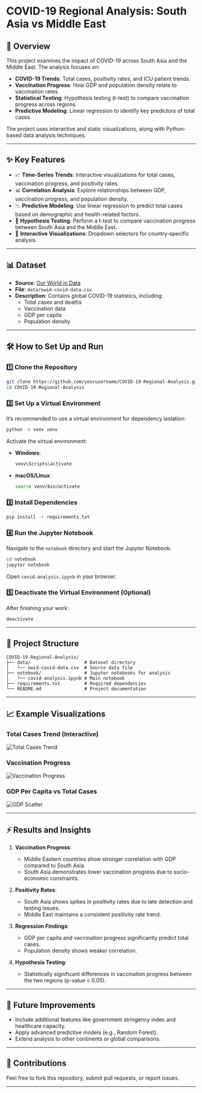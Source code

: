 # COVID-19 Regional Analysis: South Asia vs Middle East

## 📖 Overview
This project examines the impact of COVID-19 across South Asia and the Middle East. The analysis focuses on:
- **COVID-19 Trends**: Total cases, positivity rates, and ICU patient trends.
- **Vaccination Progress**: How GDP and population density relate to vaccination rates.
- **Statistical Testing**: Hypothesis testing (t-test) to compare vaccination progress across regions.
- **Predictive Modeling**: Linear regression to identify key predictors of total cases.

The project uses interactive and static visualizations, along with Python-based data analysis techniques.

---

## ✨ Key Features
- 📈 **Time-Series Trends**: Interactive visualizations for total cases, vaccination progress, and positivity rates.
- 📊 **Correlation Analysis**: Explore relationships between GDP, vaccination progress, and population density.
- 📉 **Predictive Modeling**: Use linear regression to predict total cases based on demographic and health-related factors.
- 🔬 **Hypothesis Testing**: Perform a t-test to compare vaccination progress between South Asia and the Middle East.
- 📂 **Interactive Visualizations**: Dropdown selectors for country-specific analysis.

---

## 📊 Dataset
- **Source**: [Our World in Data](https://ourworldindata.org/coronavirus)
- **File**: `data/owid-covid-data.csv`
- **Description**: Contains global COVID-19 statistics, including:
  - Total cases and deaths
  - Vaccination data
  - GDP per capita
  - Population density

---

## 🛠️ How to Set Up and Run

### 1️⃣ Clone the Repository
```bash
git clone https://github.com/yourusername/COVID-19-Regional-Analysis.git
cd COVID-19-Regional-Analysis
```

### 2️⃣ Set Up a Virtual Environment
It’s recommended to use a virtual environment for dependency isolation:
```bash
python -m venv venv
```

Activate the virtual environment:
- **Windows**:
  ```bash
  venv\Scripts\activate
  ```
- **macOS/Linux**:
  ```bash
  source venv/bin/activate
  ```

### 3️⃣ Install Dependencies
```bash
pip install -r requirements.txt
```

### 4️⃣ Run the Jupyter Notebook
Navigate to the `notebook` directory and start the Jupyter Notebook:
```bash
cd notebook
jupyter notebook
```

Open `covid-analysis.ipynb` in your browser.

### 5️⃣ Deactivate the Virtual Environment (Optional)
After finishing your work:
```bash
deactivate
```

---

## 📂 Project Structure
```
COVID-19-Regional-Analysis/
├── data/                    # Dataset directory
│   └── owid-covid-data.csv  # Source data file
├── notebook/                # Jupyter notebooks for analysis
│   └── covid-analysis.ipynb # Main notebook
├── requirements.txt         # Required dependencies
└── README.md                # Project documentation
```

---

## 📈 Example Visualizations
### Total Cases Trend (Interactive)
![Total Cases Trend](https://user-images.githubusercontent.com/example.png)

### Vaccination Progress
![Vaccination Progress](https://user-images.githubusercontent.com/example2.png)

### GDP Per Capita vs Total Cases
![GDP Scatter](https://user-images.githubusercontent.com/example3.png)

---

## ⚡ Results and Insights
1. **Vaccination Progress**:
   - Middle Eastern countries show stronger correlation with GDP compared to South Asia.
   - South Asia demonstrates lower vaccination progress due to socio-economic constraints.

2. **Positivity Rates**:
   - South Asia shows spikes in positivity rates due to late detection and testing issues.
   - Middle East maintains a consistent positivity rate trend.

3. **Regression Findings**:
   - GDP per capita and vaccination progress significantly predict total cases.
   - Population density shows weaker correlation.

4. **Hypothesis Testing**:
   - Statistically significant differences in vaccination progress between the two regions (p-value < 0.05).

---

## 🚀 Future Improvements
- Include additional features like government stringency index and healthcare capacity.
- Apply advanced predictive models (e.g., Random Forest).
- Extend analysis to other continents or global comparisons.

---

## 🤝 Contributions
Feel free to fork this repository, submit pull requests, or report issues.

---
